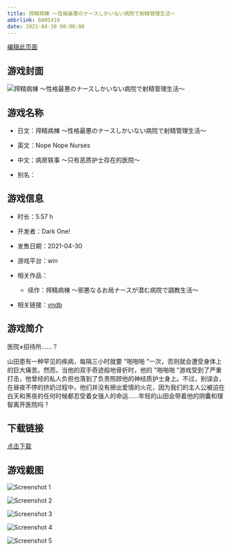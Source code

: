 ```yaml
---
title: 搾精病棟 ～性格最悪のナースしかいない病院で射精管理生活～
abbrlink: b005419
date: 2021-04-30 00:00:00
---
```

[编辑此页面](https://github.com/ACG-3/ADV3-source/blob/main/source/_posts/%E6%90%BE%E7%B2%BE%E7%97%85%E6%A3%9F%20%EF%BD%9E%E6%80%A7%E6%A0%BC%E6%9C%80%E6%82%AA%E3%81%AE%E3%83%8A%E3%83%BC%E3%82%B9%E3%81%97%E3%81%8B%E3%81%84%E3%81%AA%E3%81%84%E7%97%85%E9%99%A2%E3%81%A7%E5%B0%84%E7%B2%BE%E7%AE%A1%E7%90%86%E7%94%9F%E6%B4%BB%EF%BD%9E.md)

## 游戏封面

![搾精病棟 ～性格最悪のナースしかいない病院で射精管理生活～](https://pan.timero.xyz/d/onedrive/img_lib_001/%E6%90%BE%E7%B2%BE%E7%97%85%E6%A3%9F%20%EF%BD%9E%E6%80%A7%E6%A0%BC%E6%9C%80%E6%82%AA%E3%81%AE%E3%83%8A%E3%83%BC%E3%82%B9%E3%81%97%E3%81%8B%E3%81%84%E3%81%AA%E3%81%84%E7%97%85%E9%99%A2%E3%81%A7%E5%B0%84%E7%B2%BE%E7%AE%A1%E7%90%86%E7%94%9F%E6%B4%BB%EF%BD%9E_cover.avif)


## 游戏名称

- 日文：搾精病棟 ～性格最悪のナースしかいない病院で射精管理生活～
- 英文：Nope Nope Nurses
- 中文：病房轶事 ～只有恶质护士存在的医院～

- 别名：


## 游戏信息

- 时长：5.57 h
- 开发者：Dark One!
- 发售日期：2021-04-30
- 游戏平台：win
- 相关作品：
   - 续作：搾精病棟 ～邪悪なるお局ナースが潜む病院で調教生活～

- 相关链接：[vndb](https://vndb.org/v30235)


## 游戏简介

医院≠招待所......？

山田患有一种罕见的疾病，每隔三小时就要 "啪啪啪 "一次，否则就会遭受身体上的巨大痛苦。然而，当他的双手奇迹般地骨折时，他的 "啪啪啪 "游戏受到了严重打击，他曾经的私人负担也落到了负责照顾他的神经质护士身上。不过，别误会，在昼夜不停的挤奶过程中，他们并没有擦出爱情的火花，因为我们的主人公被迫在白天和黑夜的任何时候都忍受着女强人的命运......年轻的山田会带着他的阴囊和理智离开医院吗？




## 下载链接

[点击下载](https://pan.timero.xyz/onedrive/adv_lib_001/%E6%90%BE%E7%B2%BE%E7%97%85%E6%A3%9F%20%EF%BD%9E%E6%80%A7%E6%A0%BC%E6%9C%80%E6%82%AA%E3%81%AE%E3%83%8A%E3%83%BC%E3%82%B9%E3%81%97%E3%81%8B%E3%81%84%E3%81%AA%E3%81%84%E7%97%85%E9%99%A2%E3%81%A7%E5%B0%84%E7%B2%BE%E7%AE%A1%E7%90%86%E7%94%9F%E6%B4%BB%EF%BD%9E)


## 游戏截图


![Screenshot 1](https://pan.timero.xyz/d/onedrive/img_lib_001/%E6%90%BE%E7%B2%BE%E7%97%85%E6%A3%9F%20%EF%BD%9E%E6%80%A7%E6%A0%BC%E6%9C%80%E6%82%AA%E3%81%AE%E3%83%8A%E3%83%BC%E3%82%B9%E3%81%97%E3%81%8B%E3%81%84%E3%81%AA%E3%81%84%E7%97%85%E9%99%A2%E3%81%A7%E5%B0%84%E7%B2%BE%E7%AE%A1%E7%90%86%E7%94%9F%E6%B4%BB%EF%BD%9E_Screenshot_1.avif)

![Screenshot 2](https://pan.timero.xyz/d/onedrive/img_lib_001/%E6%90%BE%E7%B2%BE%E7%97%85%E6%A3%9F%20%EF%BD%9E%E6%80%A7%E6%A0%BC%E6%9C%80%E6%82%AA%E3%81%AE%E3%83%8A%E3%83%BC%E3%82%B9%E3%81%97%E3%81%8B%E3%81%84%E3%81%AA%E3%81%84%E7%97%85%E9%99%A2%E3%81%A7%E5%B0%84%E7%B2%BE%E7%AE%A1%E7%90%86%E7%94%9F%E6%B4%BB%EF%BD%9E_Screenshot_2.avif)

![Screenshot 3](https://pan.timero.xyz/d/onedrive/img_lib_001/%E6%90%BE%E7%B2%BE%E7%97%85%E6%A3%9F%20%EF%BD%9E%E6%80%A7%E6%A0%BC%E6%9C%80%E6%82%AA%E3%81%AE%E3%83%8A%E3%83%BC%E3%82%B9%E3%81%97%E3%81%8B%E3%81%84%E3%81%AA%E3%81%84%E7%97%85%E9%99%A2%E3%81%A7%E5%B0%84%E7%B2%BE%E7%AE%A1%E7%90%86%E7%94%9F%E6%B4%BB%EF%BD%9E_Screenshot_3.avif)

![Screenshot 4](https://pan.timero.xyz/d/onedrive/img_lib_001/%E6%90%BE%E7%B2%BE%E7%97%85%E6%A3%9F%20%EF%BD%9E%E6%80%A7%E6%A0%BC%E6%9C%80%E6%82%AA%E3%81%AE%E3%83%8A%E3%83%BC%E3%82%B9%E3%81%97%E3%81%8B%E3%81%84%E3%81%AA%E3%81%84%E7%97%85%E9%99%A2%E3%81%A7%E5%B0%84%E7%B2%BE%E7%AE%A1%E7%90%86%E7%94%9F%E6%B4%BB%EF%BD%9E_Screenshot_4.avif)

![Screenshot 5](https://pan.timero.xyz/d/onedrive/img_lib_001/%E6%90%BE%E7%B2%BE%E7%97%85%E6%A3%9F%20%EF%BD%9E%E6%80%A7%E6%A0%BC%E6%9C%80%E6%82%AA%E3%81%AE%E3%83%8A%E3%83%BC%E3%82%B9%E3%81%97%E3%81%8B%E3%81%84%E3%81%AA%E3%81%84%E7%97%85%E9%99%A2%E3%81%A7%E5%B0%84%E7%B2%BE%E7%AE%A1%E7%90%86%E7%94%9F%E6%B4%BB%EF%BD%9E_Screenshot_5.avif)

